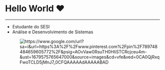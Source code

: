 

<!--
**NathanFerrerira/NathanFerrerira** is a ✨ _special_ ✨ repository because its `README.md` (this file) appears on your GitHub profile.

Here are some ideas to get you started:

- 🔭 I’m currently working on ...
- 🌱 I’m currently learning ...
- 👯 I’m looking to collaborate on ...
- 🤔 I’m looking for help with ...
- 💬 Ask me about ...
- 📫 How to reach me: ...
- 😄 Pronouns: ...
- ⚡ Fun fact: ...
-->
<head>
 
</head>
<body>
 <h1> Hello World ❤ </h1>
  <hr>
  <ul>
   <li>Estudante do SESI</li>
   <li>Análise e Desenvolvimento de Sistemas</li>
  <ul>  
  <img src="https://www.google.com/url?sa=i&url=https%3A%2F%2Fwww.pinterest.com%2Fpin%2F789748484659605772%2F&psig=AOvVaw0RsuTH0HIiSTCRcjceu4m-&ust=1679575765647000&source=images&cd=vfe&ved=0CA0QjRxqFwoTCLD5jMnJ7_0CFQAAAAAdAAAAABAD" alt="https://www.google.com/url?sa=i&url=https%3A%2F%2Fwww.pinterest.com%2Fpin%2F789748484659605772%2F&psig=AOvVaw0RsuTH0HIiSTCRcjceu4m-&ust=1679575765647000&source=images&cd=vfe&ved=0CA0QjRxqFwoTCLD5jMnJ7_0CFQAAAAAdAAAAABAD">

